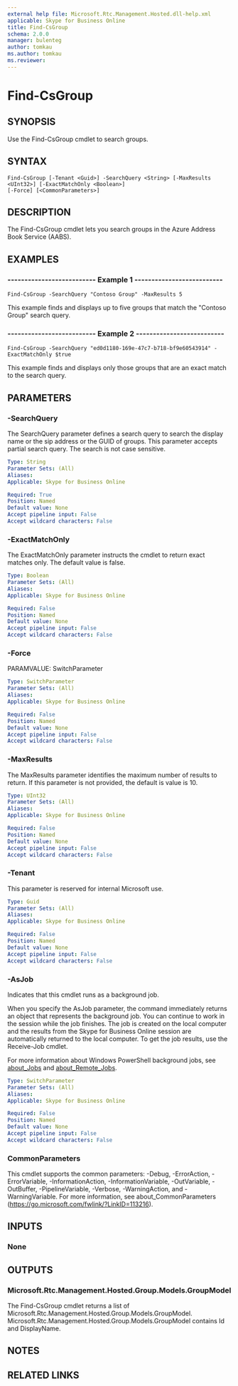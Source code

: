 ```yaml
---
external help file: Microsoft.Rtc.Management.Hosted.dll-help.xml
applicable: Skype for Business Online
title: Find-CsGroup
schema: 2.0.0
manager: bulenteg
author: tomkau
ms.author: tomkau
ms.reviewer:
---
```


# Find-CsGroup

## SYNOPSIS
Use the Find-CsGroup cmdlet to search groups.

## SYNTAX

```
Find-CsGroup [-Tenant <Guid>] -SearchQuery <String> [-MaxResults <UInt32>] [-ExactMatchOnly <Boolean>] 
[-Force] [<CommonParameters>]
```

## DESCRIPTION
The Find-CsGroup cmdlet lets you search groups in the Azure Address Book Service (AABS).

## EXAMPLES

### -------------------------- Example 1 --------------------------
```
Find-CsGroup -SearchQuery "Contoso Group" -MaxResults 5
```

This example finds and displays up to five groups that match the "Contoso Group" search query.

### -------------------------- Example 2 --------------------------
```
Find-CsGroup -SearchQuery "ed0d1180-169e-47c7-b718-bf9e60543914" -ExactMatchOnly $true
```

This example finds and displays only those groups that are an exact match to the search query.

## PARAMETERS

### -SearchQuery
The SearchQuery parameter defines a search query to search the display name or the sip address or the GUID of groups. This parameter accepts partial search query. The search is not case sensitive.

```yaml
Type: String
Parameter Sets: (All)
Aliases: 
Applicable: Skype for Business Online

Required: True
Position: Named
Default value: None
Accept pipeline input: False
Accept wildcard characters: False
```

### -ExactMatchOnly
The ExactMatchOnly parameter instructs the cmdlet to return exact matches only. The default value is false.

```yaml
Type: Boolean
Parameter Sets: (All)
Aliases: 
Applicable: Skype for Business Online

Required: False
Position: Named
Default value: None
Accept pipeline input: False
Accept wildcard characters: False
```

### -Force
PARAMVALUE: SwitchParameter

```yaml
Type: SwitchParameter
Parameter Sets: (All)
Aliases: 
Applicable: Skype for Business Online

Required: False
Position: Named
Default value: None
Accept pipeline input: False
Accept wildcard characters: False
```

### -MaxResults
The MaxResults parameter identifies the maximum number of results to return. If this parameter is not provided, the default is value is 10.

```yaml
Type: UInt32
Parameter Sets: (All)
Aliases: 
Applicable: Skype for Business Online

Required: False
Position: Named
Default value: None
Accept pipeline input: False
Accept wildcard characters: False
```

### -Tenant
This parameter is reserved for internal Microsoft use.

```yaml
Type: Guid
Parameter Sets: (All)
Aliases: 
Applicable: Skype for Business Online

Required: False
Position: Named
Default value: None
Accept pipeline input: False
Accept wildcard characters: False
```

### -AsJob
Indicates that this cmdlet runs as a background job.

When you specify the AsJob parameter, the command immediately returns an object that represents the background job. You can continue to work in the session while the job finishes. The job is created on the local computer and the results from the Skype for Business Online session are automatically returned to the local computer. To get the job results, use the Receive-Job cmdlet.

For more information about Windows PowerShell background jobs, see [about_Jobs](https://docs.microsoft.com/powershell/module/microsoft.powershell.core/about/about_jobs?view=powershell-6) and [about_Remote_Jobs](https://docs.microsoft.com/powershell/module/microsoft.powershell.core/about/about_remote_jobs?view=powershell-6).

```yaml
Type: SwitchParameter
Parameter Sets: (All)
Aliases: 
Applicable: Skype for Business Online

Required: False
Position: Named
Default value: None
Accept pipeline input: False
Accept wildcard characters: False
```

### CommonParameters
This cmdlet supports the common parameters: -Debug, -ErrorAction, -ErrorVariable, -InformationAction, -InformationVariable, -OutVariable, -OutBuffer, -PipelineVariable, -Verbose, -WarningAction, and -WarningVariable. For more information, see about_CommonParameters (https://go.microsoft.com/fwlink/?LinkID=113216).

## INPUTS

### None

## OUTPUTS

### Microsoft.Rtc.Management.Hosted.Group.Models.GroupModel
The Find-CsGroup cmdlet returns a list of Microsoft.Rtc.Management.Hosted.Group.Models.GroupModel. Microsoft.Rtc.Management.Hosted.Group.Models.GroupModel contains Id and DisplayName. 


## NOTES


## RELATED LINKS

